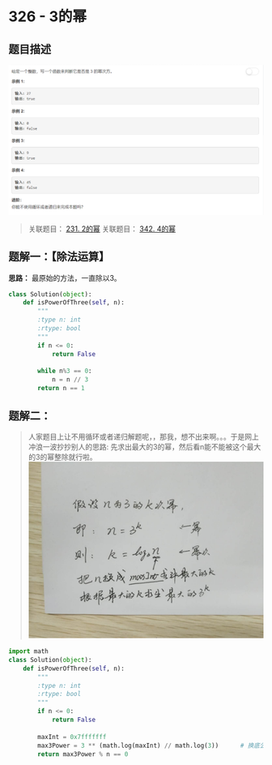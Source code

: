 # 326 - 3的幂

## 题目描述
![problem](images/326.png)

>关联题目： [231. 2的幂](https://github.com/Rosevil1874/LeetCode/tree/master/Python-Solution/231_Powe-of-Two)
>关联题目： [342. 4的幂](https://github.com/Rosevil1874/LeetCode/tree/master/Python-Solution/231_Powe-of-Four)


## 题解一：【除法运算】
**思路：** 最原始的方法，一直除以3。

```python
class Solution(object):
    def isPowerOfThree(self, n):
        """
        :type n: int
        :rtype: bool
        """
        if n <= 0:
            return False
            
        while n%3 == 0:
            n = n // 3
        return n == 1
```

## 题解二：
>人家题目上让不用循环或者递归解题呢，，那我，想不出来啊。。。于是网上冲浪一波抄抄别人的思路: 先求出最大的3的幂，然后看n能不能被这个最大的3的幂整除就行啦。
![solution](images/solution.jpg)

```python
import math
class Solution(object):
    def isPowerOfThree(self, n):
        """
        :type n: int
        :rtype: bool
        """
        if n <= 0:
            return False

        maxInt = 0x7fffffff
        max3Power = 3 ** (math.log(maxInt) // math.log(3))      # 换底公式求最大幂次，再使用最大幂次求最大幂
        return max3Power % n == 0
```